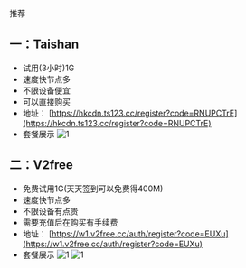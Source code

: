 推荐
## 一：Taishan
- 试用(3小时)1G
- 速度快节点多
- 不限设备便宜
- 可以直接购买
- 地址：
  [https://hkcdn.ts123.cc/register?code=RNUPCTrE](https://hkcdn.ts123.cc/register?code=RNUPCTrE)
- 套餐展示
![1]([https://example.com/cat.jpg](https://github.com/comwangjiao/tizi/blob/main/1.png))
## 二：V2free
- 免费试用1G(天天签到可以免费得400M)
- 速度快节点多
- 不限设备有点贵
- 需要充值后在购买有手续费
- 地址：
[https://w1.v2free.cc/auth/register?code=EUXu](https://w1.v2free.cc/auth/register?code=EUXu)
- 套餐展示
 ![1]([https://example.com/cat.jpg](https://github.com/comwangjiao/tizi/blob/main/2.png))
![1]([https://example.com/cat.jpg](https://github.com/comwangjiao/tizi/blob/main/3.png))

